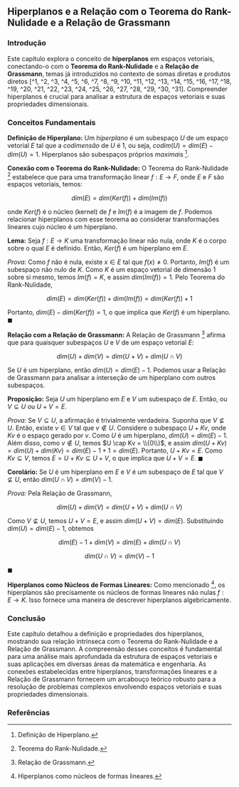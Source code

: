 ## Hiperplanos e a Relação com o Teorema do Rank-Nulidade e a Relação de Grassmann

### Introdução
Este capítulo explora o conceito de **hiperplanos** em espaços vetoriais, conectando-o com o **Teorema do Rank-Nulidade** e a **Relação de Grassmann**, temas já introduzidos no contexto de somas diretas e produtos diretos [^1, ^2, ^3, ^4, ^5, ^6, ^7, ^8, ^9, ^10, ^11, ^12, ^13, ^14, ^15, ^16, ^17, ^18, ^19, ^20, ^21, ^22, ^23, ^24, ^25, ^26, ^27, ^28, ^29, ^30, ^31]. Compreender hiperplanos é crucial para analisar a estrutura de espaços vetoriais e suas propriedades dimensionais.

### Conceitos Fundamentais

**Definição de Hiperplano:**
Um *hiperplano* é um subespaço $U$ de um espaço vetorial $E$ tal que a *codimensão* de $U$ é 1, ou seja, $codim(U) = dim(E) - dim(U) = 1$. Hiperplanos são subespaços próprios *maxima*is [^definicao].

**Conexão com o Teorema do Rank-Nulidade:**
O Teorema do Rank-Nulidade [^teorema_rank_nullity] estabelece que para uma transformação linear $f: E \rightarrow F$, onde $E$ e $F$ são espaços vetoriais, temos:

$$dim(E) = dim(Ker(f)) + dim(Im(f))$$

onde $Ker(f)$ é o núcleo (kernel) de $f$ e $Im(f)$ é a imagem de $f$. Podemos relacionar hiperplanos com esse teorema ao considerar transformações lineares cujo núcleo é um hiperplano.

**Lema:**
Seja $f: E \rightarrow K$ uma transformação linear não nula, onde $K$ é o corpo sobre o qual $E$ é definido. Então, $Ker(f)$ é um hiperplano em $E$.

*Prova:*
Como $f$ não é nula, existe $x \in E$ tal que $f(x) \neq 0$. Portanto, $Im(f)$ é um subespaço não nulo de $K$. Como $K$ é um espaço vetorial de dimensão 1 sobre si mesmo, temos $Im(f) = K$, e assim $dim(Im(f)) = 1$. Pelo Teorema do Rank-Nulidade,

$$dim(E) = dim(Ker(f)) + dim(Im(f)) = dim(Ker(f)) + 1$$

Portanto, $dim(E) - dim(Ker(f)) = 1$, o que implica que $Ker(f)$ é um hiperplano. $\blacksquare$

**Relação com a Relação de Grassmann:**
A Relação de Grassmann [^grassmann_relation] afirma que para quaisquer subespaços $U$ e $V$ de um espaço vetorial $E$:

$$dim(U) + dim(V) = dim(U + V) + dim(U \cap V)$$

Se $U$ é um hiperplano, então $dim(U) = dim(E) - 1$. Podemos usar a Relação de Grassmann para analisar a interseção de um hiperplano com outros subespaços.

**Proposição:**
Seja $U$ um hiperplano em $E$ e $V$ um subespaço de $E$. Então, ou $V \subseteq U$ ou $U + V = E$.

*Prova:*
Se $V \subseteq U$, a afirmação é trivialmente verdadeira. Suponha que $V \nsubseteq U$. Então, existe $v \in V$ tal que $v \notin U$. Considere o subespaço $U + Kv$, onde $Kv$ é o espaço gerado por $v$. Como $U$ é um hiperplano, $dim(U) = dim(E) - 1$. Além disso, como $v \notin U$, temos $U \cap Kv = \\{0\\}$, e assim $dim(U + Kv) = dim(U) + dim(Kv) = dim(E) - 1 + 1 = dim(E)$. Portanto, $U + Kv = E$. Como $Kv \subseteq V$, temos $E = U + Kv \subseteq U + V$, o que implica que $U + V = E$. $\blacksquare$

**Corolário:**
Se $U$ é um hiperplano em $E$ e $V$ é um subespaço de $E$ tal que $V \nsubseteq U$, então $dim(U \cap V) = dim(V) - 1$.

*Prova:*
Pela Relação de Grassmann,

$$dim(U) + dim(V) = dim(U + V) + dim(U \cap V)$$

Como $V \nsubseteq U$, temos $U + V = E$, e assim $dim(U + V) = dim(E)$. Substituindo $dim(U) = dim(E) - 1$, obtemos

$$dim(E) - 1 + dim(V) = dim(E) + dim(U \cap V)$$

$$dim(U \cap V) = dim(V) - 1$$

$\blacksquare$

**Hiperplanos como Núcleos de Formas Lineares:**
Como mencionado [^hyperplanos_lineares], os hiperplanos são precisamente os núcleos de formas lineares não nulas $f: E \rightarrow K$. Isso fornece uma maneira de descrever hiperplanos algebricamente.

### Conclusão

Este capítulo detalhou a definição e propriedades dos hiperplanos, mostrando sua relação intrínseca com o Teorema do Rank-Nulidade e a Relação de Grassmann. A compreensão desses conceitos é fundamental para uma análise mais aprofundada da estrutura de espaços vetoriais e suas aplicações em diversas áreas da matemática e engenharia. As conexões estabelecidas entre hiperplanos, transformações lineares e a Relação de Grassmann fornecem um arcabouço teórico robusto para a resolução de problemas complexos envolvendo espaços vetoriais e suas propriedades dimensionais.

### Referências
[^definicao]: Definição de Hiperplano.
[^teorema_rank_nullity]: Teorema do Rank-Nulidade.
[^grassmann_relation]: Relação de Grassmann.
[^hyperplanos_lineares]: Hiperplanos como núcleos de formas lineares.
<!-- END -->